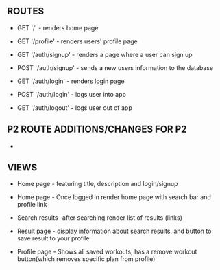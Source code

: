 ## ROUTES

* GET '/' - renders home page
* GET '/profile' - renders users' profile page


* GET '/auth/signup' - renders a page where a user can sign up
* POST '/auth/signup' - sends a new users information to the database

* GET '/auth/login' - renders login page
* POST '/auth/login' - logs user into app

* GET '/auth/logout' - logs user out of app

## P2 ROUTE ADDITIONS/CHANGES FOR P2

* 





## VIEWS

* Home page - featuring title, description and login/signup
* Home page - Once logged in render home page with search bar and profile link

* Search results -after searching render list of results (links)
* Result page - display information about search results, and button to save result to your profile

* Profile page - Shows all saved workouts, has a remove workout button(which removes specific plan from profile)
